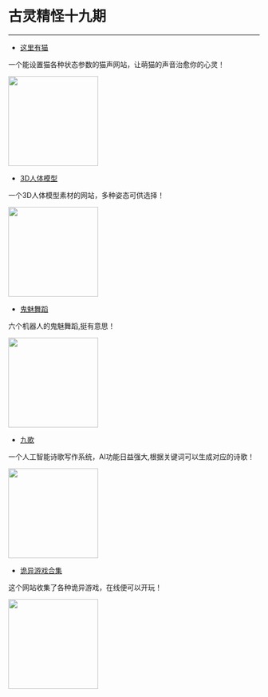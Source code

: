 # 古灵精怪十九期
---

- [这里有猫](https://m.niucodata.com/cat/cat.php)

一个能设置猫各种状态参数的猫声网站，让萌猫的声音治愈你的心灵！

<img width="180px" bor src="//cdn.jsdelivr.net/gh/caix-github/pics-storage/f19120230213.png">

- [3D人体模型](https://www.posemaniacs.com/)

一个3D人体模型素材的网站，多种姿态可供选择！

<img width="180px" bor src="//cdn.jsdelivr.net/gh/caix-github/pics-storage/f19220230213.png">

- [鬼魅舞蹈](https://robotics.ovh/)

六个机器人的鬼魅舞蹈,挺有意思！

<img width="180px" bor src="//cdn.jsdelivr.net/gh/caix-github/pics-storage/f19320230213.png">

- [九歌](http://jiuge.thunlp.org/)

一个人工智能诗歌写作系统，AI功能日益强大,根据关键词可以生成对应的诗歌！

<img width="180px" bor src="//cdn.jsdelivr.net/gh/caix-github/pics-storage/f19420230213.png">

- [诡异游戏合集](https://donitz.itch.io/)

这个网站收集了各种诡异游戏，在线便可以开玩！

<img width="180px" bor src="//cdn.jsdelivr.net/gh/caix-github/pics-storage/f19520230213.png">